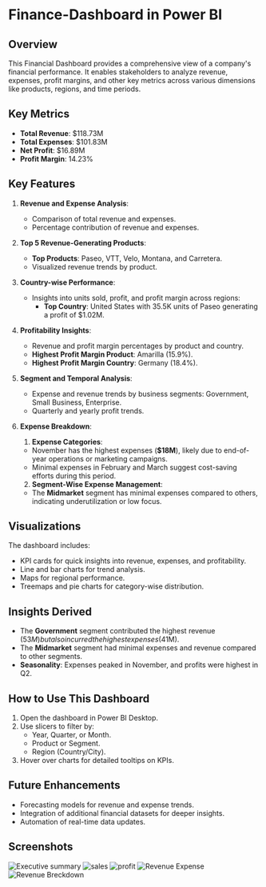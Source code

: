 # Finance-Dashboard in Power BI

## **Overview**
This Financial Dashboard provides a comprehensive view of a company's financial performance. It enables stakeholders to analyze revenue, expenses, profit margins, and other key metrics across various dimensions like products, regions, and time periods.

## **Key Metrics**
- **Total Revenue**: $118.73M
- **Total Expenses**: $101.83M
- **Net Profit**: $16.89M
- **Profit Margin**: 14.23%

## **Key Features**
1. **Revenue and Expense Analysis**:
   - Comparison of total revenue and expenses.
   - Percentage contribution of revenue and expenses.

2. **Top 5 Revenue-Generating Products**:
   - **Top Products**: Paseo, VTT, Velo, Montana, and Carretera.
   - Visualized revenue trends by product.

3. **Country-wise Performance**:
   - Insights into units sold, profit, and profit margin across regions:
     - **Top Country**: United States with 35.5K units of Paseo generating a profit of $1.02M.

4. **Profitability Insights**:
   - Revenue and profit margin percentages by product and country.
   - **Highest Profit Margin Product**: Amarilla (15.9%).
   - **Highest Profit Margin Country**: Germany (18.4%).

5. **Segment and Temporal Analysis**:
   - Expense and revenue trends by business segments: Government, Small Business, Enterprise.
   - Quarterly and yearly profit trends.

6. **Expense Breakdown**:
   1. **Expense Categories**:
   - November has the highest expenses (**$18M**), likely due to end-of-year operations or marketing campaigns.
   - Minimal expenses in February and March suggest cost-saving efforts during this period.
   2. **Segment-Wise Expense Management**:
   - The **Midmarket** segment has minimal expenses compared to others, indicating underutilization or low focus.


## **Visualizations**
The dashboard includes:
- KPI cards for quick insights into revenue, expenses, and profitability.
- Line and bar charts for trend analysis.
- Maps for regional performance.
- Treemaps and pie charts for category-wise distribution.

## **Insights Derived**
- The **Government** segment contributed the highest revenue ($53M) but also incurred the highest expenses ($41M).
- The **Midmarket** segment had minimal expenses and revenue compared to other segments.
- **Seasonality**: Expenses peaked in November, and profits were highest in Q2.

## **How to Use This Dashboard**
1. Open the dashboard in Power BI Desktop.
2. Use slicers to filter by:
   - Year, Quarter, or Month.
   - Product or Segment.
   - Region (Country/City).
3. Hover over charts for detailed tooltips on KPIs.

## **Future Enhancements**
- Forecasting models for revenue and expense trends.
- Integration of additional financial datasets for deeper insights.
- Automation of real-time data updates.

## **Screenshots**
![Executive summary](https://github.com/user-attachments/assets/327c7d49-0a4c-428d-9976-44787b702c78)
![sales](https://github.com/user-attachments/assets/def9ce65-8f77-477d-bb8e-29d58aa27b74)
![profit](https://github.com/user-attachments/assets/4f6c7a78-78ac-48ec-908d-c7922e177c13)
![Revenue   Expense](https://github.com/user-attachments/assets/36920ce2-dad5-434a-969b-0e8deba6e9a3)
![Revenue Breckdown](https://github.com/user-attachments/assets/183837ef-0f1a-44ec-ac6d-87bdb9fc9ee2)


